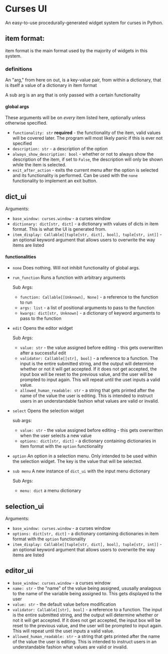 # Curses UI
An easy-to-use procedurally-generated widget system for curses in Python.

## item format:

item format is the main format used by the majority of widgets in this system.

### definitions
An "arg," from here on out, is a key-value pair, from within a dictionary, that is itself a value of a dictionary in item format

A sub arg is an arg that is only passed with a certain functionality

#### global args
These arguments will be on *every* item listed here, optionally unless otherwise specified.
- `functionality: str` **required** - the functionality of the item, valid values will be covered later. The program will most likely panic if this is ever not specified
- `description: str` - a description of the option
- `always_show_description: bool` - whether or not to always show the description of the item, if set to `False`, the description will only be shown while the item is selected.
- `exit_after_action` - exits the current menu after the option is selected and its functionality is performed. Can be used with the `none` functionality to implement an exit button.

## dict_ui
Arguments:
- `base_window: curses.window` - a curses window
- `dictionary: dict[str, dict]` - a dictionary with values of dicts in item format. This is what the UI is generated from.
- `item_display: Callable[[tuple[str, dict], bool], tuple[str, int]]` - an optional keyword argument that allows users to overwrite the way items are listed

#### functionalities
- `none`
    Does nothing. Will not inhibit functionality of global args.
- `run_function`
    Runs a function with arbitrary arguments
    
    Sub Args:
    - `function: Callable[[Unknown], None]` - a reference to the function to run
    - `args: list` - a list of positional arguments to pass to the function
    - `kwargs: dict[str, Unknown]` - a dictionary of keyword arguments to pass to the function
- `edit`
    Opens the editor widget
    
    Sub Args:
    - `value: str` - the value assigned before editing - this gets overwritten after a successful edit
    - `validator: Callable[[str], bool]` - a reference to a function. The input is the entire submitted string, and the output will determine whether or not it will get accepted. If it does not get accepted, the input box will be reset to the previous value, and the user will be prompted to input again. This will repeat until the uset inputs a valid value.
    - `allowed_human_readable: str` - a string that gets printed after the name of the value the user is editing. This is intended to instruct users in an understandable fashion what values are valid or invalid.
- `select`
    Opens the selection widget

    sub args:
    - `value: str` - the value assigned before editing - this gets overwritten when the user selects a new value
    - `options: dict[str, dict]` - a dictionary containing dictionaries in item format with the `option` functionality
- `option`
    An option in a selection menu. Only intended to be used within the selection widget. The key is the value that will be selected.
- `sub menu`
    A new instance of `dict_ui` with the input menu dictionary

    Sub Args:
    - `menu: dict`
        a menu dictionary

## selection_ui
Arguments:
- `base_window: curses.window` - a curses window
- `options: dict[str, dict]` - a dictionary containing dictionaries in item format with the `option` functionality
- `item_display: Callable[[tuple[str, dict], bool], tuple[str, int]]` - an optional keyword argument that allows users to overwrite the way items are listed

## editor_ui
- `base_window: curses.window` - a curses window
- `name: str` - the "name" of the value being assigned, ususally analagous to the name of the variable being assigned to. This gets displayed to the user
- `value: str` - the default value before modification
- `validator: Callable[[str], bool]` - a reference to a function. The input is the entire submitted string, and the output will determine whether or not it will get accepted. If it does not get accepted, the input box will be reset to the previous value, and the user will be prompted to input again. This will repeat until the uset inputs a valid value.
- `allowed_human_readable: str` - a string that gets printed after the name of the value the user is editing. This is intended to instruct users in an understandable fashion what values are valid or invalid.